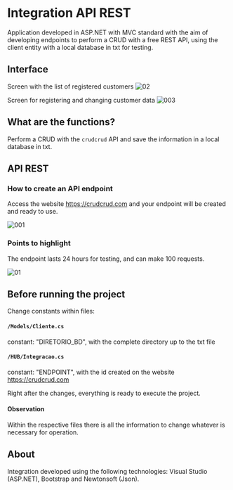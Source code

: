 
# Integration API REST

Application developed in ASP.NET with MVC standard with the aim of developing endpoints to perform a CRUD with a free REST API,
using the client entity with a local database in txt for testing.

## Interface

Screen with the list of registered customers
![02](https://user-images.githubusercontent.com/74942532/139539417-305f1b4f-db41-4a24-aa3a-a268edba6e25.png)

Screen for registering and changing customer data
![003](https://user-images.githubusercontent.com/74942532/139539433-ee4aaf6e-b545-45ba-9eff-73edac35e33e.png)

## What are the functions?

Perform a CRUD with the `crudcrud` API and save the information in a local database in txt.

## API REST

### How to create an API endpoint

Access the website https://crudcrud.com and your endpoint will be created and ready to use.

![001](https://user-images.githubusercontent.com/74942532/139539612-2ec720cd-b857-4cb3-83fa-3d7728c9a38d.png)

### Points to highlight

The endpoint lasts 24 hours for testing, and can make 100 requests.

![01](https://user-images.githubusercontent.com/74942532/139539616-aaec25ed-c4d7-4ecd-ac78-07a7a6d42ad6.png)

## Before running the project

Change constants within files:

#### `/Models/Cliente.cs`
constant: "DIRETORIO_BD", with the complete directory up to the txt file

#### `/HUB/Integracao.cs`
constant: "ENDPOINT", with the id created on the website https://crudcrud.com

Right after the changes, everything is ready to execute the project.

#### Observation

Within the respective files there is all the information to change whatever is necessary for operation.

## About

Integration developed using the following technologies: Visual Studio (ASP.NET), Bootstrap and Newtonsoft (Json).
